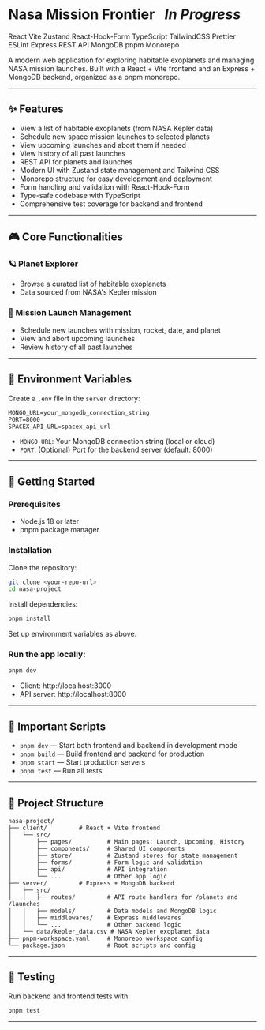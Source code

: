 # Nasa Mission Frontier &nbsp; _In Progress_

React Vite Zustand React-Hook-Form TypeScript TailwindCSS Prettier ESLint Express REST API MongoDB pnpm Monorepo

A modern web application for exploring habitable exoplanets and managing NASA mission launches. Built with a React + Vite frontend and an Express + MongoDB backend, organized as a pnpm monorepo.

<!-- image or demo gif here -->

---

## ✨ Features

- View a list of habitable exoplanets (from NASA Kepler data)
- Schedule new space mission launches to selected planets
- View upcoming launches and abort them if needed
- View history of all past launches
- REST API for planets and launches
- Modern UI with Zustand state management and Tailwind CSS
- Monorepo structure for easy development and deployment
- Form handling and validation with React-Hook-Form
- Type-safe codebase with TypeScript
- Comprehensive test coverage for backend and frontend

---

## 🎮 Core Functionalities

### 🪐 Planet Explorer

- Browse a curated list of habitable exoplanets
- Data sourced from NASA's Kepler mission

### 🚀 Mission Launch Management

- Schedule new launches with mission, rocket, date, and planet
- View and abort upcoming launches
- Review history of all past launches

---

## 🔑 Environment Variables

Create a `.env` file in the `server` directory:

```
MONGO_URL=your_mongodb_connection_string
PORT=8000
SPACEX_API_URL=spacex_api_url
```

- `MONGO_URL`: Your MongoDB connection string (local or cloud)
- `PORT`: (Optional) Port for the backend server (default: 8000)

---

## 🚀 Getting Started

### Prerequisites

- Node.js 18 or later
- pnpm package manager

### Installation

Clone the repository:

```sh
git clone <your-repo-url>
cd nasa-project
```

Install dependencies:

```sh
pnpm install
```

Set up environment variables as above.

### Run the app locally:

```sh
pnpm dev
```

- Client: http://localhost:3000
- API server: http://localhost:8000

---

## 📜 Important Scripts

- `pnpm dev` — Start both frontend and backend in development mode
- `pnpm build` — Build frontend and backend for production
- `pnpm start` — Start production servers
- `pnpm test` — Run all tests

---

## 📁 Project Structure

```
nasa-project/
├── client/         # React + Vite frontend
│   └── src/
│       ├── pages/          # Main pages: Launch, Upcoming, History
│       ├── components/     # Shared UI components
│       ├── store/          # Zustand stores for state management
│       ├── forms/          # Form logic and validation
│       ├── api/            # API integration
│       └── ...             # Other app logic
├── server/         # Express + MongoDB backend
│   ├── src/
│   │   ├── routes/         # API route handlers for /planets and /launches
│   │   ├── models/         # Data models and MongoDB logic
│   │   ├── middlewares/    # Express middlewares
│   │   └── ...             # Other backend logic
│   └── data/kepler_data.csv # NASA Kepler exoplanet data
├── pnpm-workspace.yaml     # Monorepo workspace config
└── package.json            # Root scripts and config
```

---

## 🧪 Testing

Run backend and frontend tests with:

```sh
pnpm test
```

---
